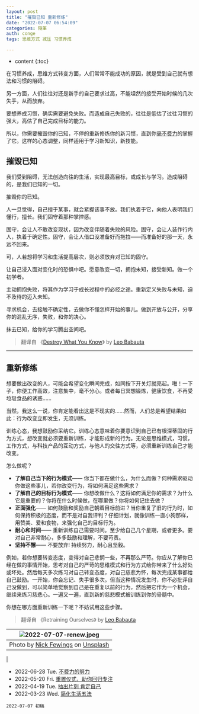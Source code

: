 ```yaml
---
layout: post
title: "摧毁已知 重新修练"
date: "2022-07-07 06:54:09"
categories: 隨筆
auth: conge
tags: 思维方式 减压 习惯养成

---
```

* content
{:toc}

在习惯养成，思维方式转变方面，人们常常不能成功的原因，就是受到自己就有想法和习惯的阻碍。

另一方面，人们往往对还是新手的自己要求过高，不能坦然的接受开始时候的几次失手，从而放弃。

要想养成习惯，确实需要避免失败。而造成自己失败的，往往是低估了过往习惯的强大，高估了自己完成目标的能力。

所以，你需要摧毁你的已知，不停的重新修炼你的新习惯，直到你[毫不费力](/2022/06/28/effortless-effort/)的掌握了它。这样的心态调整，同样适用于学习新知识，新技能。




## 摧毁已知

我们受到阻碍，无法创造向往的生活，实现最高目标，或成长与学习。造成阻碍的，是我们已知的一切。

摧毁你的已知。

人一旦觉得，自己擅于某事，就会紧握该事不放。我们执着于它，向他人表明我们懂行，擅长。我们固守着那种掌控感。

固守，会让人不敢改变现状，因为改变伴随着失败的风险。固守，会让人装作行内人，执着于确定性。固守，会让人借口没准备好而拖拉——而准备好的那一天，永远不回来。

可，人若想将学习和生活提高层次，则必须放弃对已知的固守。

让自己浸入面对变化时的恐惧中吧。愿意改变一切，拥抱未知，接受新知。做一个初学者。

主动拥抱失败，将其作为学习于成长过程中的必经之途。重新定义失败与未知，迫不及待的迈入未知。

寻求机会，去接触不确定性，去做你不懂怎样开始的事儿。做到开放与公开，分享你的混乱无序，失败，和你的决心。

抹去已知，给你的学习腾出空间吧。

> 翻译自 《[Destroy What You Know](https://zenhabits.net/destroy/)》 by [Leo Babauta](https://leobabauta.com/)

------

## 重新修练

想要做出改变的人，可能会希望变化瞬间完成，如同按下开关灯就亮起。啪！一下子，你便工作高效，注意集中，毫不分心。或者每日冥想锻炼，健康饮食，不再受垃圾食品的诱惑……

当然，我这么一说，你肯定能看出这是不现实的……然而，人们总是希望结果如此：行为改变立即发生，无须训练。

训练心态，我想鼓励你采纳它。训练心态意味着你要意识到自己已有根深蒂固的行为方式，想改变就必须要重新训练，才能形成新的行为。无论是思维模式，习惯，工作方式，与科技产品的互动方式，与他人的交往方式等，必须重新训练自己才能改变。

怎么做呢？

* __了解自己当下的行为模式__—— 你当下都在做什么，为什么而做？何种需求驱动你做这些事儿，若你改变行为，将如何满足这些需求？
* __了解自己的目标行为模式__—— 你想改做什么？这将如何满足你的需求？为什么它是重要的？你将在什么时候做，在哪里做？你将如何记住去做？
* __正面强化__—— 如何鼓励和奖励自己朝着目标前进？当你重复了旧的行为时，如何保持积极的态度，而不是对自我评判？仔细计划，就像训练一直小狗那样，用赞美、爱和食物，来强化自己的目标行为。
* __耐心和时间__—— 重新训练自己需要时间。至少给自己几个星期，或者更多。要对自己非常耐心，多多鼓励和理解，不要苛责。
* __坚持不懈__—— 不要放弃! 持续努力，耐心且坚毅。

例如，若你想要转变态度，变得对自己悲悯一些，不再那么严苛。你应从了解你已经在做的事情开始，思考对自己的严苛的思维模式和行为方式给你带来了什么好处或坏处。然后每天多次练习对自己转变态度，对自己慈悲为怀，每次完成某事都给自己鼓励。一开始，你会忘记、失手很多次。但当这种情况发生时，你不必批评自己没做到，可以简单地觉察到自己是在重复以前的行为，然后把它作为一个机会，继续来练习慈悲心。一遍又一遍，直到新的慈悲模式被训练到你的骨髓中。

你想在哪方面重新训练一下呢？不妨试用这些步骤。

> 翻译自 《Retraining Ourselves》 by [Leo Babauta](https://leobabauta.com/)


|![2022-07-07-renew.jpeg](https://s2.loli.net/2022/07/07/23PrZj9W1amYbXw.jpg)|
|:-----------------:|
|Photo by <a href="https://unsplash.com/@jannerboy62?utm_source=unsplash&utm_medium=referral&utm_content=creditCopyText">Nick Fewings</a> on <a href="https://unsplash.com/s/photos/new?utm_source=unsplash&utm_medium=referral&utm_content=creditCopyText">Unsplash</a>
  |


* 2022-06-28 Tue. [不费力的努力](/2022/06/28/effortless-effort/)
* 2022-05-20 Fri. [重置仪式，助你回归专注](/2022/05/20/reset-ritual/)
* 2022-04-19 Tue. [抽出片刻 肯定自己](/2022/04/19/self-acknowledge/)
* 2022-03-23 Wed. [简化生活五法](/2022/03/23/five-ways-to-simplify/)  


```
2022-07-07 初稿
```
